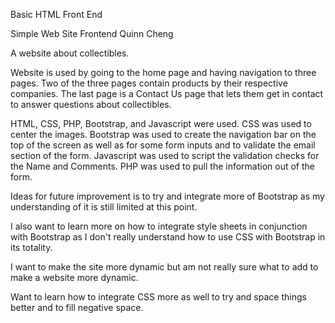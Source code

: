 Basic HTML Front End

Simple Web Site Frontend
Quinn Cheng

A website about collectibles.

Website is used by going to the home page and having navigation to three pages.
Two of the three pages contain products by their respective companies.
The last page is a Contact Us page that lets them get in contact to answer questions about collectibles.

HTML, CSS, PHP, Bootstrap, and Javascript were used.
CSS was used to center the images.
Bootstrap was used to create the navigation bar on the top of the screen as well as for some form inputs and to validate the email section of the form.
Javascript was used to script the validation checks for the Name and Comments.
PHP was used to pull the information out of the form.

Ideas for future improvement is to try and integrate more of Bootstrap as my understanding of it is still limited at this point. 

I also want to learn more on how to integrate style sheets in conjunction with Bootstrap as I don't really understand how to use CSS with Bootstrap in its totality.

I want to make the site more dynamic but am not really sure what to add to make a website more dynamic.

Want to learn how to integrate CSS more as well to try and space things better and to fill negative space.
